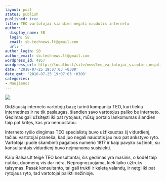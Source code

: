```yaml
---
layout: post
status: publish
published: true
title: TEO vartotojai šiandien negali naudotis internetu
author:
  display_name: SB
  login: SB
  email: sb.technews.lt@gmail.com
  url: ''
author_login: SB
author_email: sb.technews.lt@gmail.com
wordpress_id: 4957
wordpress_url: http://localhost/site/new/teo_vartotojai_siandien_negali_naudotis_internetu/
date: '2010-07-25 19:07:03 +0300'
date_gmt: '2010-07-25 19:07:03 +0300'
categories:
- Naujienos
---
```

<div class="imgright"><img src="http://t0.gstatic.com/images?q=tbn:mnxgF7FKu3TxVM:http://www.techgadgets.in/images/denon-premium-ethernet-cable.jpg"  /></div>
<p>Didžiausią interneto vartotojų bazę turinti kompanija TEO, kuri tiekia internetines ir ne tik paslaugas, šiandien savo vartotojus paliko be interneto. Gedimas gali užsitęsti iki pat rytojaus, mūsų portalo lankomumas šiandien taip pat kritęs, kas yra nenuostabu.</p>
<p>Interneto ryšio dingimas TEO specialistų buvo užfiksuotas šį vidurdienį, tačiau vartotojai praneša, kad juo negali naudotis jau nuo pat ankstyvo ryto. Vartotojai puolė skambinti pagalbos numerio 1817 ir kaip pavyko sužinoti, su konsultantais vidurdienį buvo neįmanoma susisiekti.</p>
<p>Kaip Balsas.lt teigė TEO konsultantai, šis gedimas yra masinis, o kodėl taip nutiko, duomenų vis dar nėra. Neprognozuojama, kiek laiko užtruks taisymas. Pasak konsultanto, tai gali trukti ir keletą valandų, ir netgi iki pat rytojaus ryto, tad vartotojai palikti nežinioje.<br /></p>
